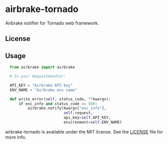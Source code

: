 # airbrake-tornado

Airbrake notifier for Tornado web framework.

## License


## Usage

```python
  from airbrake import airbrake

  # In your RequestHandler:

  API_KEY = "Airbrake API key"
  ENV_NAME = "Airbrake env name"

  def write_error(self, status_code, **kwargs):
      if exc_info and status_code == 500:
          airbrake.notify(kwargs["exc_info"],
                          self.request,
                          api_key=self.API_KEY,
                          environment=self.ENV_NAME)
```


airbrake-tornado is available under the MIT license. See the [LICENSE](LICENSE) file for more info.
